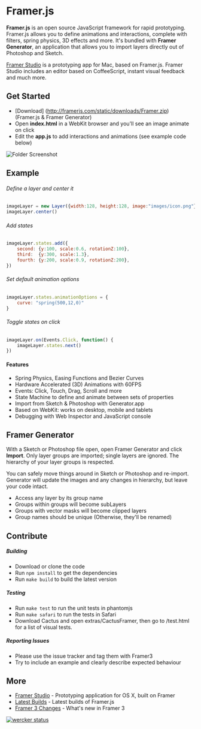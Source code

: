 # Framer.js

**Framer.js** is an open source JavaScript framework for rapid prototyping.
Framer.js allows you to define animations and interactions, complete with filters, spring physics, 3D effects and more. It's bundled with **Framer Generator**, an application that allows you to import layers directly out of Photoshop and Sketch. 

[Framer Studio](http://framerjs.com) is a prototyping app for Mac, based on Framer.js. Framer Studio includes an editor based on CoffeeScript, instant visual feedback and much more.

## Get Started

- [Download] (http://framerjs.com/static/downloads/Framer.zip) (Framer.js & Framer Generator)
- Open **index.html** in a WebKit browser and you'll see an image animate on click
- Edit the **app.js** to add interactions and animations (see example code below)

![Folder Screenshot](http://f.cl.ly/items/0P2m0f0v1X2U2E0J0I2i/ss2.png)

## Example
###### Define a layer and center it
```javascript
imageLayer = new Layer({width:128, height:128, image:"images/icon.png"})
imageLayer.center()
```
###### Add states
```javascript  
imageLayer.states.add({
	second: {y:100, scale:0.6, rotationZ:100},
	third:  {y:300, scale:1.3},
	fourth:	{y:200, scale:0.9, rotationZ:200},
})
```
###### Set default animation options
```javascript
imageLayer.states.animationOptions = {
	curve: "spring(500,12,0)"
}
```
###### Toggle states on click
```javascript
imageLayer.on(Events.Click, function() {
	imageLayer.states.next()
})
```
#### Features
- Spring Physics, Easing Functions and Bezier Curves
- Hardware Accelerated (3D) Animations with 60FPS
- Events: Click, Touch, Drag, Scroll and more
- State Machine to define and animate between sets of properties
- Import from Sketch & Photoshop with Generator.app
- Based on WebKit: works on desktop, mobile and tablets
- Debugging with Web Inspector and JavaScript console


## Framer Generator
With a Sketch or Photoshop file open, open Framer Generator and click **Import**. Only layer groups are imported; single layers are ignored. The hierarchy of your layer groups is respected.

You can safely move things around in Sketch or Photoshop and re-import. Generator will update the images and any changes in hierarchy, but leave your code intact.

- Access any layer by its group name
- Groups within groups will become subLayers
- Groups with vector masks will become clipped layers
- Group names should be unique (Otherwise, they'll be renamed)


## Contribute

##### Building
- Download or clone the code
- Run `npm install` to get the dependencies
- Run `make build` to build the latest version

##### Testing

- Run `make test` to run the unit tests in phantomjs
- Run `make safari` to run the tests in Safari
- Download Cactus and open extras/CactusFramer, then go to /test.html for a list of visual tests.

##### Reporting Issues

- Please use the issue tracker and tag them with Framer3
- Try to include an example and clearly describe expected behaviour


## More
- [Framer Studio](http://framerjs.com) - Prototyping application for OS X, built on Framer
- [Latest Builds](http://builds.framerjs.com) - Latest builds of Framer.js
- [Framer 3 Changes](https://github.com/koenbok/Framer/wiki/Framer-3-Changes) - What's new in Framer 3

[![wercker status](https://app.wercker.com/status/8e5d02248bfd387acebdf177fba5f6b1/m "wercker status")](https://app.wercker.com/project/bykey/8e5d02248bfd387acebdf177fba5f6b1)